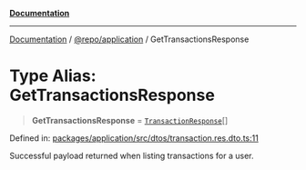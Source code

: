 [**Documentation**](../../../README.md)

***

[Documentation](../../../README.md) / [@repo/application](../README.md) / GetTransactionsResponse

# Type Alias: GetTransactionsResponse

> **GetTransactionsResponse** = [`TransactionResponse`](TransactionResponse.md)[]

Defined in: [packages/application/src/dtos/transaction.res.dto.ts:11](https://github.com/o3osatoshi/experiment/blob/f1d231870a1d13a36a9ead236d22edc1fb9797dd/packages/application/src/dtos/transaction.res.dto.ts#L11)

Successful payload returned when listing transactions for a user.
